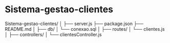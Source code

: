 # Sistema-gestao-clientes
Sistema-gestao-clientes/
│
├── server.js
├── package.json
├── README.md
│
├── db/
│   └── conexao.sql
│
├── routes/
│   └── clientes.js
│
├── controllers/
│   └── clientesController.js
